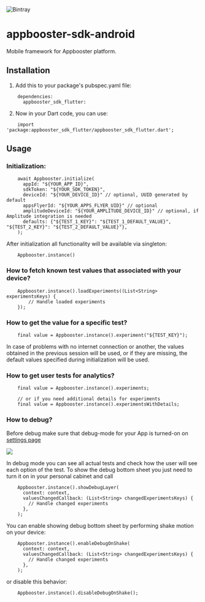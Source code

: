 ![Bintray](https://img.shields.io/bintray/v/appbooster/appbooster_android_sdk/experiments_sdk?color=dark%20green&style=flat-square)

# appbooster-sdk-android

Mobile framework for Appbooster platform.

## Installation

1. Add this to your package's pubspec.yaml file:
```
    dependencies:
      appbooster_sdk_flutter:
```

2. Now in your Dart code, you can use:
```
    import 'package:appbooster_sdk_flutter/appbooster_sdk_flutter.dart';
```

## Usage


### Initialization:

```
    await Appbooster.initialize(
      appId: "${YOUR_APP_ID}",
      sdkToken: "${YOUR_SDK_TOKEN}",
      deviceId: "${YOUR_DEVICE_ID}" // optional, UUID generated by default
      appsFlyerId: "${YOUR_APPS_FLYER_UID}" // optional
      amplitudeDeviceId: "${YOUR_AMPLITUDE_DEVICE_ID}" // optional, if Amplitude integration is needed
      defaults: {"${TEST_1_KEY}": "${TEST_1_DEFAULT_VALUE}", "${TEST_2_KEY}": "${TEST_2_DEFAULT_VALUE}"},
    );
```

After initialization all functionality will be available via singleton:

```
    Appbooster.instance()
```

### How to fetch known test values that associated with your device?

```
    Appbooster.instance().loadExperiments((List<String> experimentsKeys) {
        // Handle loaded experiments
    });
```

### How to get the value for a specific test?

```
    final value = Appbooster.instance().experiment("${TEST_KEY}");
```

In case of problems with no internet connection or another, the values obtained in the previous session will be used, or if they are missing, the default values specified during initialization will be used.

### How to get user tests for analytics?

```
    final value = Appbooster.instance().experiments;
    
    // or if you need additional details for experiments
    final value = Appbooster.instance().experimentsWithDetails;

```

### How to debug?

Before debug make sure that debug-mode for your App is turned-on on [settings page](https://platform.appbooster.com/ab/settings)

  ![](https://imgproxy.appbooster.com/9ACImnEbmsO822dynjTjcC_B8aXzbbpPQsOgop2PlBs//aHR0cHM6Ly9hcHBib29zdGVyLWNsb3VkLnMzLmV1LWNlbnRyYWwtMS5hbWF6b25hd3MuY29tLzk0N2M5NzdmLTAwY2EtNDA1Yi04OGQ4LTAzOTM4ZjY4OTAzYi5wbmc.png)

In debug mode you can see all actual tests and check how the user will see each option of the test.
To show the debug bottom sheet you just need to turn it on in your personal cabinet and call

```
    Appbooster.instance().showDebugLayer(
      context: context,
      valuesChangedCallback: (List<String> changedExperimentsKeys) {
        // Handle changed experiments
      },
    );
```

You can enable showing debug bottom sheet by performing shake motion on your device:

```
    Appbooster.instance().enableDebugOnShake(
      context: context,
      valuesChangedCallback: (List<String> changedExperimentsKeys) {
        // Handle changed experiments
      },
    );
```

or disable this behavior:

```
    Appbooster.instance().disableDebugOnShake();
```
